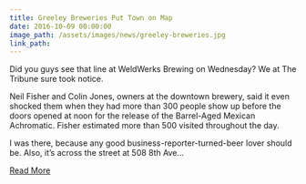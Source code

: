 ```yaml
---
title: Greeley Breweries Put Town on Map
date: 2016-10-09 00:00:00
image_path: /assets/images/news/greeley-breweries.jpg
link_path:
---
```



Did you guys see that line at WeldWerks Brewing on Wednesday? We at The Tribune sure took notice.&nbsp;

Neil Fisher and Colin Jones, owners at the downtown brewery, said it even shocked them when they had more than 300 people show up before the doors opened at noon for the release of the Barrel-Aged Mexican Achromatic. Fisher estimated more than 500 visited throughout the day.

I was there, because any good business-reporter-turned-beer lover should be. Also, it’s across the street at 508 8th Ave...

[Read More](http://www.greeleytribune.com/news/business/biz-buzz-greeley-breweries-help-put-town-on-the-map-again/)